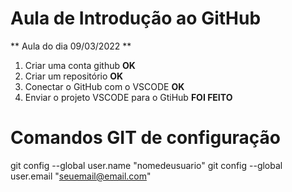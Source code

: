 # Aula de Introdução ao GitHub

** Aula do dia 09/03/2022 **
1. Criar uma conta github **OK**
2. Criar um repositório **OK**
3. Conectar o GitHub com o VSCODE **OK**
4. Enviar o projeto VSCODE para o GtiHub **FOI FEITO**

# Comandos GIT de configuração

git config --global user.name "nomedeusuario"
git config --global user.email "seuemail@email.com"
